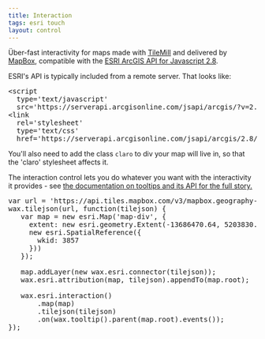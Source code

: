 ```yaml
---
title: Interaction
tags: esri touch
layout: control
---
```


<div class='demo-map claro' id='map-div'></div>

Über-fast interactivity for maps made with [TileMill](https://tilemill.com/)
and delivered by [MapBox](https://mapbox.com/), compatible with the
[ESRI ArcGIS API for Javascript 2.8](https://help.arcgis.com/en/webapi/javascript/arcgis/index.html).

ESRI's API is typically included from
a remote server. That looks like:

<pre class='prettyprint'>
&lt;script
  type='text/javascript'
  src='https://serverapi.arcgisonline.com/jsapi/arcgis/?v=2.8'&gt;&lt;/script&gt;
&lt;link
  rel='stylesheet'
  type='text/css'
  href='https://serverapi.arcgisonline.com/jsapi/arcgis/2.8/js/dojo/dijit/themes/claro/claro.css'&gt;
</pre>

You'll also need to add the class `claro` to div your map will live in,
so that the 'claro' stylesheet affects it.

The interaction control lets you do whatever you want with the interactivity
it provides - see [the documentation on tooltips and its API for the full story.](/wax/tooltips.html)

<pre class='prettyprint live'>
var url = 'https://api.tiles.mapbox.com/v3/mapbox.geography-class.jsonp';
wax.tilejson(url, function(tilejson) {
   var map = new esri.Map('map-div', {
     extent: new esri.geometry.Extent(-13686470.64, 5203830.72, -13669270.31, 5215290.28,
     new esri.SpatialReference({
       wkid: 3857
     }))
   });

   map.addLayer(new wax.esri.connector(tilejson));
   wax.esri.attribution(map, tilejson).appendTo(map.root);

   wax.esri.interaction()
       .map(map)
       .tilejson(tilejson)
       .on(wax.tooltip().parent(map.root).events());
});
</pre>
